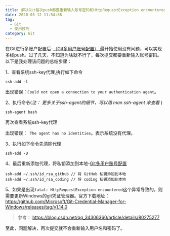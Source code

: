 ```yaml
---
title: 解决Git每次push都要重新输入账号密码和HttpRequestException encountered的问题
date: 2020-03-12 11:54:58
tag:
  - Git
  - 使用技巧
category: Git
---
```


在Git进行多账户配置后-[（Git多用户账号配置）](https://ladybug.top/Git/git-multi-user-account-configuration---configure-SSH-key.html),最开始使用没有问题，可以实现多线push。过了几天，不知道为啥就不行了，每次提交都要重新输入账号密码。以下是我处理该问题的总结步骤：

 1、查看系统ssh-key代理,执行如下命令 <!--more-->

```shell
ssh-add -l
```

出现错误：` Could not open a connection to your authentication agent `。

2、执行命令(*注： 更多关于ssh-agent的细节，可以用 man ssh-agent 来查看* )

```shell
ssh-agent bash
```

再次查看系统ssh-key代理

出现错误：` The agent has no identities`。表示系统没有代理。

3、执行如下命令先清除代理

```shell
ssh-add -D
```

4、最后重新添加代理，将私钥添加到本地-[Git多用户账号配置](https://ladybug.top/Git/git-multi-user-account-configuration---configure-SSH-key.html) 

```shell
ssh-add ~/.ssh/id_rsa_github // 将 GitHub 私钥添加到本地
ssh-add ~/.ssh/id_rsa_coding // 将 coding 私钥添加到本地
```

5、如果是出现`fatal: HttpRequestException encountered`这个异常导致的，则需要更新Windows的git凭证管理器。官方下载地址： https://github.com/Microsoft/Git-Credential-Manager-for-Windows/releases/tag/v1.14.0 

> 参考： https://blog.csdn.net/qq_34306360/article/details/80275277 



至此，问题解决，再次提交就不会重新输入用户名和密码了。

